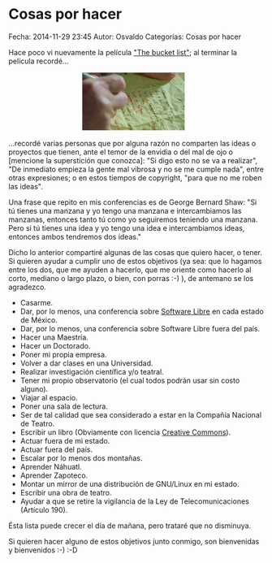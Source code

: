 Cosas por hacer
==================================

Fecha: 2014-11-29 23:45
Autor: Osvaldo
Categorías: Cosas por hacer

Hace poco vi nuevamente la película ["The bucket list"](http://www.imdb.com/title/tt0825232/); al terminar la película recordé...

<!-- break -->

<center>
<a href="https://www.youtube.com/watch?v=2OUEf5hx9-k">
<img class="img-responsive" style="width:40%;height:auto;margin-right:12px;" src="2014-11-29-cosas-por-hacer/BucketList.png" alt="The bucket list" width="425" height="350">
</a>
</center>

...recordé varias personas que por alguna razón no comparten las ideas o proyectos que tienen, ante el temor de la envidia o del mal de ojo o [mencione la superstición que conozca]: "Si digo esto no se va a realizar", "De inmediato empieza la gente mal vibrosa y no se me cumple nada", entre otras expresiones; o en estos tiempos de copyright, "para que no me roben las ideas".

Una frase que repito en mis conferencias es de George Bernard Shaw: "Si tú tienes una manzana y yo tengo una manzana e intercambiamos las manzanas, entonces tanto tú como yo seguiremos teniendo una manzana. Pero si tú tienes una idea y yo tengo una idea e intercambiamos ideas, entonces ambos tendremos dos ideas."

Dicho lo anterior compartiré algunas de las cosas que quiero hacer, o tener. Si quieren ayudar a cumplir uno de estos objetivos (ya sea: que lo hagamos entre los dos, que me ayuden a hacerlo, que me oriente como hacerlo al corto, mediano o largo plazo, o bien, con porras :-) ), de antemano se los agradezco.

* Casarme.
* Dar, por lo menos, una conferencia sobre [Software Libre](https://es.wikipedia.org/wiki/Software_libre) en cada estado de México.
* Dar, por lo menos, una conferencia sobre Software Libre fuera del país.
* Hacer una Maestría.
* Hacer un Doctorado.
* Poner mi propia empresa.
* Volver a dar clases en una Universidad.
* Realizar investigación científica y/o teatral.
* Tener mi propio observatorio (el cual todos podrán usar sin costo alguno).
* Viajar al espacio.
* Poner una sala de lectura.
* Ser de tal calidad que sea considerado a estar en la Compañía Nacional de Teatro.
* Escribir un libro (Obviamente con licencia [Creative Commons](https://creativecommons.org/)).
* Actuar fuera de mi estado.
* Actuar fuera del país.
* Escalar por lo menos dos montañas.
* Aprender Náhuatl.
* Aprender Zapoteco.
* Montar un mirror de una distribución de GNU/Linux en mi estado.
* Escribir una obra de teatro.
* Ayudar a que se retire la vigilancia de la Ley de Telecomunicaciones (Artículo 190).

Ésta lista puede crecer el día de mañana, pero trataré que no disminuya.

Si quieren hacer alguno de estos objetivos junto conmigo, son bienvenidas y bienvenidos :-)  :-D

